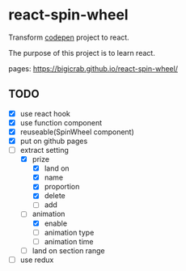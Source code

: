 # react-spin-wheel

Transform [codepen](https://codepen.io/BIgiCrab/pen/xxdZxje) project to react.

The purpose of this project is to learn react.

pages: <https://bigicrab.github.io/react-spin-wheel/>

## TODO

- [x] use react hook
- [x] use function component
- [x] reuseable(SpinWheel component)
- [x] put on github pages
- [ ] extract setting
  - [x] prize
    - [x] land on
    - [x] name
    - [x] proportion
    - [x] delete
    - [ ] add
  - [ ] animation
    - [x] enable
    - [ ] animation type
    - [ ] animation time
  - [ ] land on section range
- [ ] use redux
